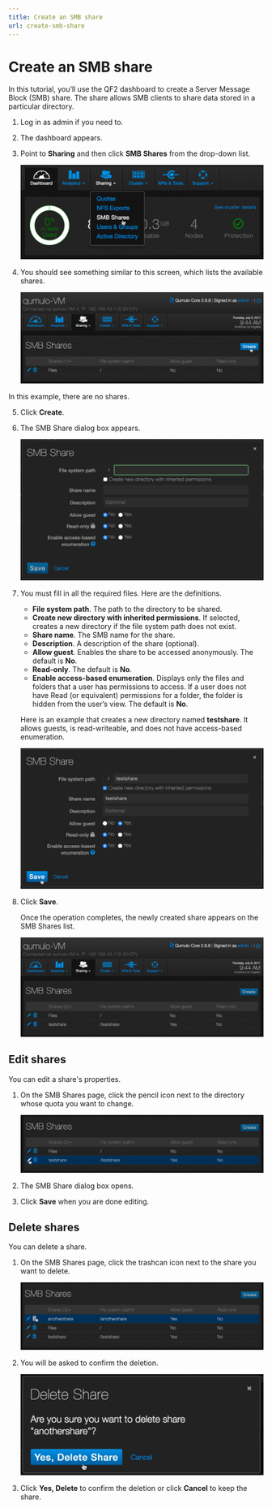 ```yaml
---
title: Create an SMB share
url: create-smb-share
---
```


# Create an SMB share

In this tutorial, you’ll use the QF2 dashboard to create a Server Message Block (SMB) share. The share allows SMB clients to share data stored in a particular directory.

1. Log in as admin if you need to.
2. The dashboard appears.
3. Point to **Sharing** and then click **SMB Shares** from the drop-down list.

    ![SMB shares selection](images/smb-share-select.png)

4. You should see something similar to this screen, which lists the available shares. 

    ![SMB share create](images/smb-share-create.png)

In this example, there are no shares.

5. Click **Create**.
6. The SMB Share dialog box appears.

    ![SMB Share dialog box](images/smb-share-dialog.png)

7. You must fill in all the required files. Here are the definitions.

    * **File system path**. The path to the directory to be shared.
    * **Create new directory with inherited permissions**. If selected, creates a new directory if the file system path does not exist.
    * **Share name**. The SMB name for the share.
    * **Description**. A description of the share (optional).
    * **Allow guest**. Enables the share to be accessed anonymously. The default is **No**.
    * **Read-only**. The default is **No**.
    * **Enable access-based enumeration**. Displays only the files and folders that a user has permissions to access. If a user does not have Read (or equivalent) permissions for a folder, the folder is hidden from the user’s view. The default is **No**.

    Here is an example that creates a new directory named **testshare**. It allows guests, is read-writeable, and does not have access-based enumeration.

    ![SMB share save](images/smb-share-create-save.png)

8. Click **Save**.

    Once the operation completes, the newly created share appears on the SMB Shares list.

    ![SMB Shares list](images/smb-share-created.png)

## Edit shares

You can edit a share's properties. 

1. On the SMB Shares page, click the pencil icon next to the directory whose quota you want to change.

    ![SMB Shares edit settings](images/smb-share-edit.png)

2. The SMB Share dialog box opens.
3. Click **Save** when you are done editing.

## Delete shares
You can delete a share.

1. On the SMB Shares page, click the trashcan icon next to the share you want to delete.

    ![SMB Shares-delete](images/smb-share-delete.png)

2. You will be asked to confirm the deletion.

    ![SMB Share delete - Yes, Delete Share](images/smb-share-delete-dialog.png)

3. Click **Yes, Delete** to confirm the deletion or click **Cancel** to keep the share.










